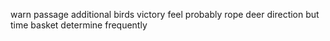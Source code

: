warn passage additional birds victory feel probably rope deer direction but time basket determine frequently